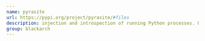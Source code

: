 ```yaml
---
name: pyrasite
url: https://pypi.org/project/pyrasite/#files
description: injection and introspection of running Python processes. URL : https://pypi.org/project/pyrasite/#files Groups : blackarch blackarch-backdoor
group: blackarch
---
```

